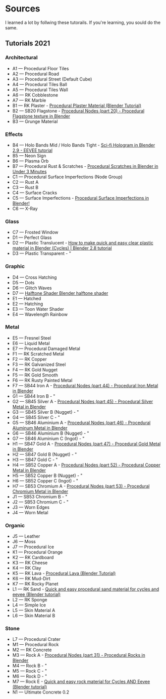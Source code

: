 # Sources

I learned a lot by follwing these tutorails. If you're learning, you sould do the same.

## Tutorials 2021

### Architectural

- A1 — Procedural Floor Tiles
- A2 — Procedural Road
- A3 — Procedural Street (Default Cube)
- A4 — Procedural Tiles Ball
- A5 — Procedural Tiles Wall
- A6 — RK Cobblestone
- A7 — RK Marble
- B1 — RK Plaster - [Procedural Plaster Material (Blender Tutorial)](https://www.youtube.com/watch?v=EwB3HWcUdEk)
- B2 — SB20 Flagstone - [Procedural Nodes (part 20) - Procedural Flagstone texture in Blender](https://www.youtube.com/watch?v=JpJ3sEHfXJU)
- B3 — Grunge Material

### Effects

- B4 — Holo Bands Mid / Holo Bands Tight - [Sci-fi Hologram in Blender 2.9 - EEVEE tutorial](https://www.youtube.com/watch?v=WPmdjoIIAlc&feature=emb_title)
- B5 — Neon Sign
- B6 — Plasma Orb
- B7 — Procedural Rust & Scratches - [Procedural Scratches in Blender in Under 3 Minutes](https://www.youtube.com/watch?v=cnjtFfz5OLg)
- C1 — Procedural Surface Imperfections (Node Group)
- C2 — Rust A
- C3 — Rust B
- C4 — Surface Cracks
- C5 — Surface Imperfections - [Procedural Surface Imperfections in Blender!](https://www.youtube.com/watch?v=tiuGJw8vyvU)
- C6 — X-Ray

### Glass

- C7 — Frosted Window
- D1 — Perfect Glass
- D2 — Plastic Translucent - [How to make quick and easy clear plastic material in Blender (Cycles) | Blender 2.8 tutorial](https://www.youtube.com/watch?v=JSyU8IlF2fE)
- D3 — Plastic Transparent - "

### Graphic

- D4 — Cross Hatching
- D5 — Dots
- D6 — Glitch Waves
- D7 — [Halftone Shader Blender halftone shader](https://www.youtube.com/watch?v=nj4zkFPE1cA)
- E1 — Hatched
- E2 — Hatching
- E3 — Toon Water Shader
- E4 — Wavelength Rainbow

### Metal

- E5 — Fresnel Steel
- E6 — Liquid Metal
- E7 — Procedural Damaged Metal
- F1 — RK  Scratched Metal
- F2 — RK Copper
- F3 — RK Galvanized Steel
- F4 — RK Gold Nugget
- F5 — RK Gold Smooth
- F6 — RK Rusty Painted Metal
- F7 — SB44 Iron A - [Procedural Nodes (part 44) - Procedural Iron Metal in Blender](https://www.youtube.com/watch?v=Na8ioGOp7Cc)
- G1 — SB44 Iron B - "
- G2 — SB45 Silver A - [Procedural Nodes (part 45) - Procedural Silver Metal in Blender](https://www.youtube.com/watch?v=0yMlL7cs0Ug)
- G3 — SB45 Silver B (Nugget) - "
- G4 — SB45 Silver C - "
- G5 — SB46 Aluminium A - [Procedural Nodes (part 46) - Procedural Aluminum Metal in Blender](https://www.youtube.com/watch?v=FY0lR96Mwas)
- G6 — SB46 Aluminium B (Nugget) - "
- G7 — SB46 Aluminium C (Ingot) - "
- H1 — SB47 Gold A - [Procedural Nodes (part 47) - Procedural Gold Metal in Blender](https://www.youtube.com/watch?v=Bfq9n37oz2I)
- H2 — SB47 Gold B (Nugget) - "
- H3 — SB47 Gold C - "
- H4 — SB52 Copper A - [Procedural Nodes (part 52) - Procedural Copper Metal in Blender](https://www.youtube.com/watch?v=HQhwXG-AFig)
- H5 — SB52 Copper B (Nugget) - "
- H6 — SB52 Copper C (Ingot) - "
- H7 — SB53 Chromium A - [Procedural Nodes (part 53) - Procedural Chromium Metal in Blender](https://www.youtube.com/watch?v=bdQV_N13hkg)
- J1 — SB53 Chromium B - "
- J2 — SB53 Chromium C - "
- J3 — Worn Edges
- J4 — Worn Metal

### Organic

- J5 — Leather
- J6 — Moss
- J7 — Procedural Ice
- K1 — Procedural Orange
- K2 — RK Cardboard
- K3 — RK Cheese
- K4 — RK Clay
- K5 — RK Lava - [Procedural Lava (Blender Tutorial)](https://www.youtube.com/watch?v=iTY5ren8WTc)
- K6 — RK Mud-Dirt
- K7 — RK Rocky Planet
- L1 — RK Sand - [Quick and easy procedural sand material for cycles and eevee (Blender tutorial)](https://www.youtube.com/watch?v=W3xp3jciQN8)
- L2 — RK Sponge
- L4 — Simple Ice
- L5 — Skin Material A
- L6 — Skin Material B

### Stone

- L7 — Procedural Crater
- M1 — Procedural Rock
- M2 — RK Concrete
- M3 — Rock A - [Procedural Nodes (part 31) - Procedural Rocks in Blender](https://www.youtube.com/watch?v=i4N9CrzoQHA)
- M4 — Rock B - "
- M5 — Rock C - "
- M6 — Rock D - "
- M7 — Rock E - [Quick and easy rock material for Cycles AND Eevee (Blender tutorial)](https://www.youtube.com/watch?v=YpktG9CcSKY&feature=youtu.be)
- N1 — Ultimate Concrete 0.2
